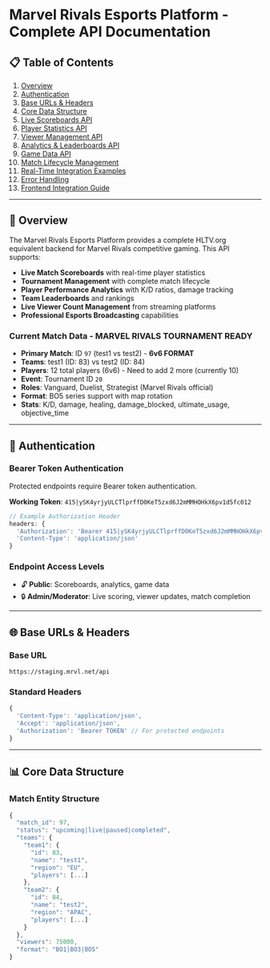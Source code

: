 # Marvel Rivals Esports Platform - Complete API Documentation

## 📋 Table of Contents
1. [Overview](#overview)
2. [Authentication](#authentication)
3. [Base URLs & Headers](#base-urls--headers)
4. [Core Data Structure](#core-data-structure)
5. [Live Scoreboards API](#live-scoreboards-api)
6. [Player Statistics API](#player-statistics-api)
7. [Viewer Management API](#viewer-management-api)
8. [Analytics & Leaderboards API](#analytics--leaderboards-api)
9. [Game Data API](#game-data-api)
10. [Match Lifecycle Management](#match-lifecycle-management)
11. [Real-Time Integration Examples](#real-time-integration-examples)
12. [Error Handling](#error-handling)
13. [Frontend Integration Guide](#frontend-integration-guide)

---

## 🎯 Overview

The Marvel Rivals Esports Platform provides a complete HLTV.org equivalent backend for Marvel Rivals competitive gaming. This API supports:

- **Live Match Scoreboards** with real-time player statistics
- **Tournament Management** with complete match lifecycle
- **Player Performance Analytics** with K/D ratios, damage tracking
- **Team Leaderboards** and rankings
- **Live Viewer Count Management** from streaming platforms
- **Professional Esports Broadcasting** capabilities

### Current Match Data - MARVEL RIVALS TOURNAMENT READY
- **Primary Match**: ID `97` (test1 vs test2) - **6v6 FORMAT**
- **Teams**: test1 (ID: 83) vs test2 (ID: 84) 
- **Players**: 12 total players (6v6) - Need to add 2 more (currently 10)
- **Event**: Tournament ID `20`
- **Roles**: Vanguard, Duelist, Strategist (Marvel Rivals official)
- **Format**: BO5 series support with map rotation
- **Stats**: K/D, damage, healing, damage_blocked, ultimate_usage, objective_time

---

## 🔐 Authentication

### Bearer Token Authentication
Protected endpoints require Bearer token authentication.

**Working Token**: `415|ySK4yrjyULCTlprffD0KeT5zxd6J2mMMHOHkX6pv1d5fc012`

```javascript
// Example Authorization Header
headers: {
  'Authorization': 'Bearer 415|ySK4yrjyULCTlprffD0KeT5zxd6J2mMMHOHkX6pv1d5fc012',
  'Content-Type': 'application/json'
}
```

### Endpoint Access Levels
- 🔓 **Public**: Scoreboards, analytics, game data
- 🔒 **Admin/Moderator**: Live scoring, viewer updates, match completion

---

## 🌐 Base URLs & Headers

### Base URL
```
https://staging.mrvl.net/api
```

### Standard Headers
```javascript
{
  'Content-Type': 'application/json',
  'Accept': 'application/json',
  'Authorization': 'Bearer TOKEN' // For protected endpoints
}
```

---

## 📊 Core Data Structure

### Match Entity Structure
```javascript
{
  "match_id": 97,
  "status": "upcoming|live|paused|completed",
  "teams": {
    "team1": {
      "id": 83,
      "name": "test1",
      "region": "EU",
      "players": [...]
    },
    "team2": {
      "id": 84, 
      "name": "test2",
      "region": "APAC",
      "players": [...]
    }
  },
  "viewers": 75000,
  "format": "BO1|BO3|BO5"
}
```